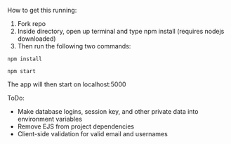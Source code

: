 How to get this running:

1. Fork repo    
2. Inside directory, open up terminal and type npm install (requires nodejs downloaded)  
3. Then run the following two commands:  
```
npm install
```
```
npm start 
```
The app will then start on localhost:5000



ToDo:
* Make database logins, session key, and other private data into environment variables    
* Remove EJS from project dependencies  
* Client-side validation for valid email and usernames  
